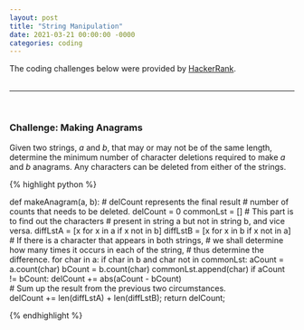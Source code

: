 ```yaml
---
layout: post
title: "String Manipulation"
date: 2021-03-21 00:00:00 -0000
categories: coding 
---
```


The coding challenges below were provided by [HackerRank](https://www.hackerrank.com/interview/interview-preparation-kit/strings/challenges).  
<br>
<hr>
<br>

### Challenge: Making Anagrams 

Given two strings, _a_ and _b_, that may or may not be of the same length, determine the minimum number of character deletions required to make _a_ and  _b_ anagrams. Any characters can be deleted from either of the strings.

{% highlight python %}

def makeAnagram(a, b):
    # delCount represents the final result
    # number of counts that needs to be deleted.
    delCount = 0
    commonLst = [] 
    # This part is to find out the characters 
    # present in string a but not in string b, and vice versa.
    diffLstA = [x for x in a if x not in b]
    diffLstB = [x for x in b if x not in a]
    # If there is a character that appears in both strings, 
    # we shall determine how many times it occurs in each of the string, 
    # thus determine the difference.
    for char in a:
        if char in b and char not in commonLst:
            aCount = a.count(char)
            bCount = b.count(char)
            commonLst.append(char)
            if aCount != bCount:
                delCount += abs(aCount - bCount)    
    # Sum up the result from the previous two circumstances.                 
    delCount += len(diffLstA) + len(diffLstB);
    return delCount;

{% endhighlight %}